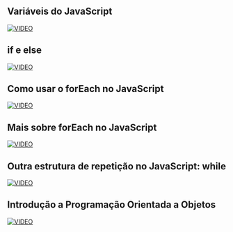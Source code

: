 ## Variáveis do JavaScript

[![VIDEO](https://img.youtube.com/vi/Qxz5TKqYkCg/0.jpg)](https://www.youtube.com/watch?v=Qxz5TKqYkCg)

## if e else

[![VIDEO](https://img.youtube.com/vi/8UXQ6S0KURk/0.jpg)](https://www.youtube.com/watch?v=8UXQ6S0KURk)

## Como usar o forEach no JavaScript

[![VIDEO](https://img.youtube.com/vi/ybC3_sGALUA/0.jpg)](https://www.youtube.com/watch?v=ybC3_sGALUA)

## Mais sobre forEach no JavaScript

[![VIDEO](https://img.youtube.com/vi/dZCZ-vZa1Xk/0.jpg)](https://www.youtube.com/watch?v=dZCZ-vZa1Xk)

## Outra estrutura de repetição no JavaScript: while

[![VIDEO](https://img.youtube.com/vi/o9D60Yr_wu4/0.jpg)](https://www.youtube.com/watch?v=o9D60Yr_wu4)

## Introdução a Programação Orientada a Objetos

[![VIDEO](https://img.youtube.com/vi/QY0Kdg83orY/0.jpg)](https://www.youtube.com/watch?v=QY0Kdg83orY)



